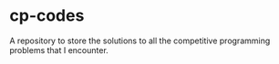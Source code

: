 # cp-codes
A repository to store the solutions to all the competitive programming problems that I encounter.
